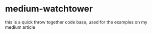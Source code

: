 # medium-watchtower
this is a quick throw together code base, used for the examples on my medium article
